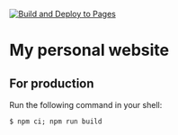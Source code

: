 [![Build and Deploy to Pages](https://github.com/drxaero/drxaero.github.io/actions/workflows/static.yml/badge.svg?branch=main)](https://github.com/drxaero/drxaero.github.io/actions/workflows/static.yml)

# My personal website

## For production

Run the following command in your shell:
```
$ npm ci; npm run build
```
